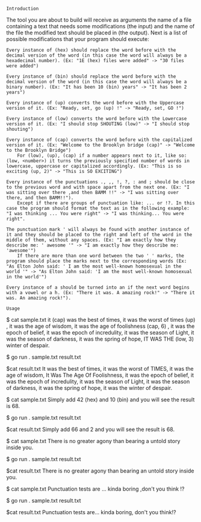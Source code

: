 `Introduction`

The tool you are about to build will receive as arguments the name of a file containing a text that needs some modifications (the input) and the name of the file the modified text should be placed in (the output). Next is a list of possible modifications that your program should execute:

    Every instance of (hex) should replace the word before with the decimal version of the word (in this case the word will always be a hexadecimal number). (Ex: "1E (hex) files were added" -> "30 files were added")

    Every instance of (bin) should replace the word before with the decimal version of the word (in this case the word will always be a binary number). (Ex: "It has been 10 (bin) years" -> "It has been 2 years")

    Every instance of (up) converts the word before with the Uppercase version of it. (Ex: "Ready, set, go (up) !" -> "Ready, set, GO !")

    Every instance of (low) converts the word before with the Lowercase version of it. (Ex: "I should stop SHOUTING (low)" -> "I should stop shouting")

    Every instance of (cap) converts the word before with the capitalized version of it. (Ex: "Welcome to the Brooklyn bridge (cap)" -> "Welcome to the Brooklyn Bridge")
        For (low), (up), (cap) if a number appears next to it, like so: (low, <number>) it turns the previously specified number of words in lowercase, uppercase or capitalized accordingly. (Ex: "This is so exciting (up, 2)" -> "This is SO EXCITING")

    Every instance of the punctuations ., ,, !, ?, : and ; should be close to the previous word and with space apart from the next one. (Ex: "I was sitting over there ,and then BAMM !!" -> "I was sitting over there, and then BAMM!!").
        Except if there are groups of punctuation like: ... or !?. In this case the program should format the text as in the following example: "I was thinking ... You were right" -> "I was thinking... You were right".

    The punctuation mark ' will always be found with another instance of it and they should be placed to the right and left of the word in the middle of them, without any spaces. (Ex: "I am exactly how they describe me: ' awesome '" -> "I am exactly how they describe me: 'awesome'")
        If there are more than one word between the two ' ' marks, the program should place the marks next to the corresponding words (Ex: "As Elton John said: ' I am the most well-known homosexual in the world '" -> "As Elton John said: 'I am the most well-known homosexual in the world'")

    Every instance of a should be turned into an if the next word begins with a vowel or a h. (Ex: "There it was. A amazing rock!" -> "There it was. An amazing rock!").

`Usage`

$ cat sample.txt
it (cap) was the best of times, it was the worst of times (up) , it was the age of wisdom, it was the age of foolishness (cap, 6) , it was the epoch of belief, it was the epoch of incredulity, it was the season of Light, it was the season of darkness, it was the spring of hope, IT WAS THE (low, 3) winter of despair.

$ go run . sample.txt result.txt

$cat result.txt
It was the best of times, it was the worst of TIMES, it was the age of wisdom, It Was The Age Of Foolishness, it was the epoch of belief, it was the epoch of incredulity, it was the season of Light, it was the season of darkness, it was the spring of hope, it was the winter of despair.

$ cat sample.txt
Simply add 42 (hex) and 10 (bin) and you will see the result is 68.

$ go run . sample.txt result.txt

$cat result.txt
Simply add 66 and 2 and you will see the result is 68.

$ cat sample.txt
There is no greater agony than bearing a untold story inside you.

$ go run . sample.txt result.txt

$cat result.txt
There is no greater agony than bearing an untold story inside you.

$ cat sample.txt
Punctuation tests are ... kinda boring ,don't you think !?

$ go run . sample.txt result.txt

$cat result.txt
Punctuation tests are... kinda boring, don't you think!?

